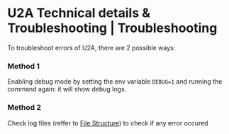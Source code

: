 # U2A Technical details & Troubleshooting | Troubleshooting

To troubleshoot errors of U2A, there are 2 possible ways:

### Method 1
Enabling debug mode by setting the env variable `DEBUG=1` and running the command again: it will show debug logs.

### Method 2
Check log files (reffer to [File Structure](?p=file-structure)) to check if any error occured